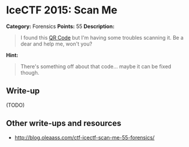 # IceCTF 2015: Scan Me

**Category:** Forensics
**Points:** 55
**Description:** 

> I found this [QR Code](./qr.jpg) but I'm having some troubles scanning it. Be a dear and help me, won't you?

**Hint:**

> There's something off about that code... maybe it can be fixed though.

## Write-up

(TODO)

## Other write-ups and resources

* <http://blog.oleaass.com/ctf-icectf-scan-me-55-forensics/>
